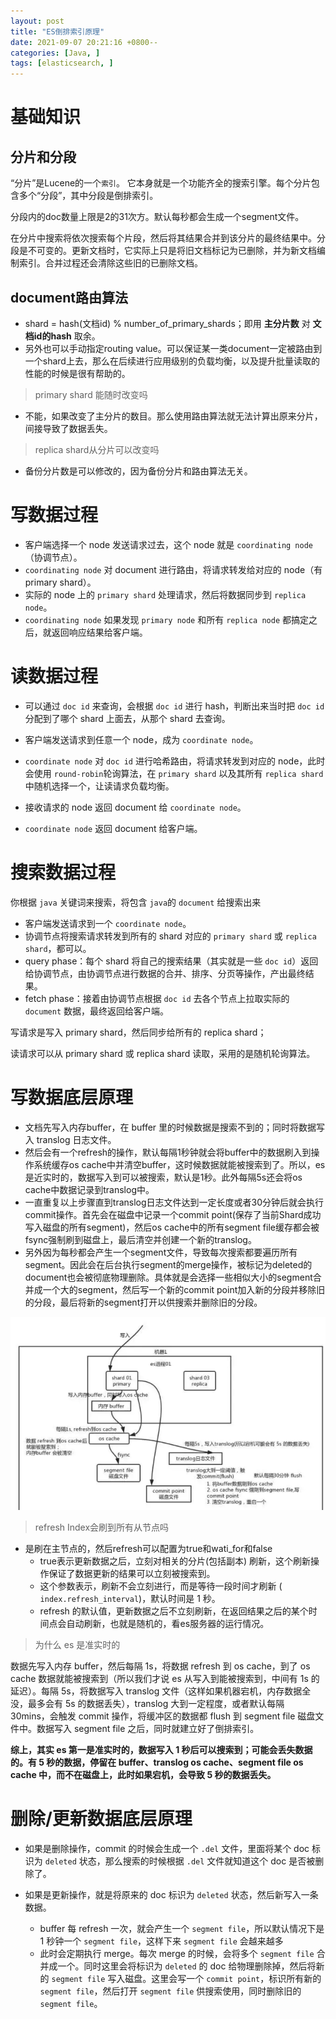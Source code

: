 ```yaml
---
layout: post
title: "ES倒排索引原理"
date: 2021-09-07 20:21:16 +0800--
categories: [Java, ]
tags: [elasticsearch, ]  
---
```


# 基础知识

## 分片和分段

“分片”是Lucene的一个`索引`。 它本身就是一个功能齐全的搜索引擎。每个分片包含多个“分段”，其中分段是倒排索引。

分段内的doc数量上限是2的31次方。默认每秒都会生成一个segment文件。

在分片中搜索将依次搜索每个片段，然后将其结果合并到该分片的最终结果中。分段是不可变的。更新文档时，它实际上只是将旧文档标记为已删除，并为新文档编制索引。合并过程还会清除这些旧的已删除文档。



## document路由算法

- shard = hash(文档id) % number_of_primary_shards；即用 **主分片数** 对 **文档id的hash** 取余。
- 另外也可以手动指定routing value。可以保证某一类document一定被路由到一个shard上去，那么在后续进行应用级别的负载均衡，以及提升批量读取的性能的时候是很有帮助的。

> primary shard 能随时改变吗

- 不能，如果改变了主分片的数目。那么使用路由算法就无法计算出原来分片，间接导致了数据丢失。

> replica shard从分片可以改变吗

- 备份分片数是可以修改的，因为备份分片和路由算法无关。



# 写数据过程

- 客户端选择一个 node 发送请求过去，这个 node 就是 `coordinating node`（协调节点）。
- `coordinating node` 对 document 进行路由，将请求转发给对应的 node（有 primary shard）。
- 实际的 node 上的 `primary shard` 处理请求，然后将数据同步到 `replica node`。
- `coordinating node` 如果发现 `primary node` 和所有 `replica node` 都搞定之后，就返回响应结果给客户端。



# 读数据过程

- 可以通过 `doc id` 来查询，会根据 `doc id` 进行 hash，判断出来当时把 `doc id` 分配到了哪个 shard 上面去，从那个 shard 去查询。

- 客户端发送请求到任意一个 node，成为 `coordinate node`。
- `coordinate node` 对 `doc id` 进行哈希路由，将请求转发到对应的 node，此时会使用 `round-robin`轮询算法，在 `primary shard` 以及其所有 `replica shard` 中随机选择一个，让读请求负载均衡。
- 接收请求的 node 返回 document 给 `coordinate node`。
- `coordinate node` 返回 document 给客户端。



# 搜索数据过程

你根据 `java` 关键词来搜索，将包含 `java`的 `document` 给搜索出来

- 客户端发送请求到一个 `coordinate node`。
- 协调节点将搜索请求转发到所有的 shard 对应的 `primary shard` 或 `replica shard`，都可以。
- query phase：每个 shard 将自己的搜索结果（其实就是一些 `doc id`）返回给协调节点，由协调节点进行数据的合并、排序、分页等操作，产出最终结果。
- fetch phase：接着由协调节点根据 `doc id` 去各个节点上拉取实际的 `document` 数据，最终返回给客户端。

写请求是写入 primary shard，然后同步给所有的 replica shard；

读请求可以从 primary shard 或 replica shard 读取，采用的是随机轮询算法。





# 写数据底层原理

- 文档先写入内存buffer，在 buffer 里的时候数据是搜索不到的；同时将数据写入 translog 日志文件。
- 然后会有一个refresh的操作，默认每隔1秒钟就会将buffer中的数据刷入到操作系统缓存os cache中并清空buffer，这时候数据就能被搜索到了。所以，es是近实时的，数据写入到可以被搜索，默认是1秒。此外每隔5s还会将os cache中数据记录到translog中。
- 一直重复以上步骤直到translog日志文件达到一定长度或者30分钟后就会执行commit操作。首先会在磁盘中记录一个commit point(保存了当前Shard成功写入磁盘的所有segment)，然后os cache中的所有segment file缓存都会被fsync强制刷到磁盘上，最后清空并创建一个新的translog。
- 另外因为每秒都会产生一个segment文件，导致每次搜索都要遍历所有segment。因此会在后台执行segment的merge操作，被标记为deleted的document也会被彻底物理删除。具体就是会选择一些相似大小的segment合并成一个大的segment，然后写一个新的commit point加入新的分段并移除旧的分段，最后将新的segment打开以供搜索并删除旧的分段。

![image-20210909140141060](/assets/imgs/image-20210909140141060.png)

> refresh Index会刷到所有从节点吗

- 是刷在主节点的，然后refresh可以配置为true和wati_for和false
  - true表示更新数据之后，立刻对相关的分片(包括副本) 刷新，这个刷新操作保证了数据更新的结果可以立刻被搜索到。
  - 这个参数表示，刷新不会立刻进行，而是等待一段时间才刷新 ( `index.refresh_interval`)，默认时间是 1 秒。
  - refresh 的默认值，更新数据之后不立刻刷新，在返回结果之后的某个时间点会自动刷新，也就是随机的，看es服务器的运行情况。

> 为什么 es 是准实时的

数据先写入内存 buffer，然后每隔 1s，将数据 refresh 到 os cache，到了 os cache 数据就能被搜索到（所以我们才说 es 从写入到能被搜索到，中间有 1s 的延迟）。每隔 5s，将数据写入 translog 文件（这样如果机器宕机，内存数据全没，最多会有 5s 的数据丢失），translog 大到一定程度，或者默认每隔 30mins，会触发 commit 操作，将缓冲区的数据都 flush 到 segment file 磁盘文件中。数据写入 segment file 之后，同时就建立好了倒排索引。

**综上，其实 es 第一是准实时的，数据写入 1 秒后可以搜索到；可能会丢失数据的。有 5 秒的数据，停留在 buffer、translog os cache、segment file os cache 中，而不在磁盘上，此时如果宕机，会导致 5 秒的数据丢失。**



# 删除/更新数据底层原理

- 如果是删除操作，commit 的时候会生成一个 `.del` 文件，里面将某个 doc 标识为 `deleted` 状态，那么搜索的时候根据 `.del` 文件就知道这个 doc 是否被删除了。

- 如果是更新操作，就是将原来的 doc 标识为 `deleted` 状态，然后新写入一条数据。
  - buffer 每 refresh 一次，就会产生一个 `segment file`，所以默认情况下是 1 秒钟一个 `segment file`，这样下来 `segment file` 会越来越多
  - 此时会定期执行 merge。每次 merge 的时候，会将多个 `segment file` 合并成一个。同时这里会将标识为 `deleted` 的 doc 给物理删除掉，然后将新的 `segment file` 写入磁盘。这里会写一个 `commit point`，标识所有新的 `segment file`，然后打开 `segment file` 供搜索使用，同时删除旧的 `segment file`。